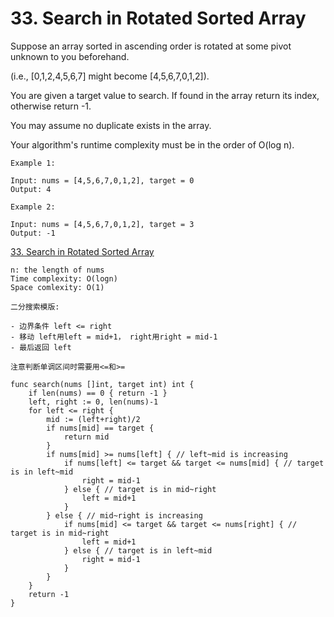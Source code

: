 # 33. Search in Rotated Sorted Array

Suppose an array sorted in ascending order is rotated at some pivot unknown to you beforehand.

(i.e., [0,1,2,4,5,6,7] might become [4,5,6,7,0,1,2]).

You are given a target value to search. If found in the array return its index, otherwise return -1.

You may assume no duplicate exists in the array.

Your algorithm's runtime complexity must be in the order of O(log n).

```
Example 1:

Input: nums = [4,5,6,7,0,1,2], target = 0
Output: 4

Example 2:

Input: nums = [4,5,6,7,0,1,2], target = 3
Output: -1
```

[33. Search in Rotated Sorted Array](https://leetcode.com/problems/search-in-rotated-sorted-array/)

```
n: the length of nums
Time complexity: O(logn)
Space comlexity: O(1)
```
```
二分搜索模版:

- 边界条件 left <= right
- 移动 left用left = mid+1， right用right = mid-1
- 最后返回 left

注意判断单调区间时需要用<=和>=
```


```golang
func search(nums []int, target int) int {
    if len(nums) == 0 { return -1 }
    left, right := 0, len(nums)-1
    for left <= right {
        mid := (left+right)/2
        if nums[mid] == target {
            return mid
        }
        if nums[mid] >= nums[left] { // left~mid is increasing
            if nums[left] <= target && target <= nums[mid] { // target is in left~mid
                right = mid-1
            } else { // target is in mid~right
                left = mid+1
            }
        } else { // mid~right is increasing
            if nums[mid] <= target && target <= nums[right] { // target is in mid~right
                left = mid+1
            } else { // target is in left~mid
                right = mid-1
            }
        }
    }
    return -1
}
```